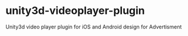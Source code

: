 unity3d-videoplayer-plugin
==========================

Unity3d video player plugin for iOS and Android design for Advertisment
